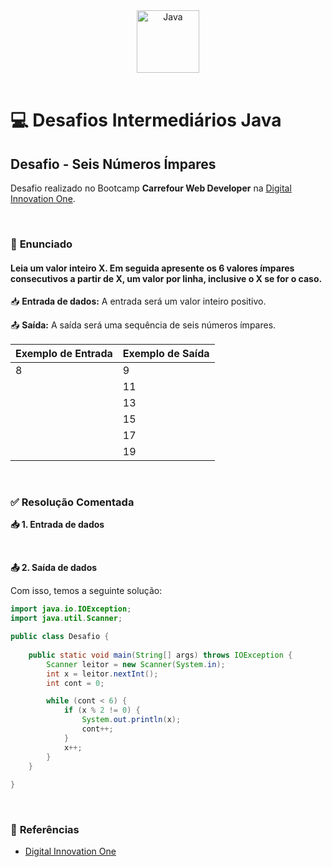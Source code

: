 <div align="center">
  <img alt="Java" height="100" src="https://raw.githubusercontent.com/FortAwesome/Font-Awesome/6.x/svgs/brands/java.svg">
</div>

<br>

# 💻 Desafios Intermediários Java

## Desafio - Seis Números Ímpares
Desafio realizado no Bootcamp **Carrefour Web Developer** na [Digital Innovation One](https://www.dio.me/).

<br>

### 📝 **Enunciado**
#### **Leia um valor inteiro X. Em seguida apresente os 6 valores ímpares consecutivos a partir de X, um valor por linha, inclusive o X se for o caso.**

📥 **Entrada de dados:**  A entrada será um valor inteiro positivo.

📤 **Saída:** A saída será uma sequência de seis números ímpares.


 Exemplo de Entrada  | Exemplo de Saída 
---------------------|-----------
8                    |  9 
                     |  11 
                     |  13
                     |  15
                     |  17
                     |  19

<br>

### ✅ **Resolução Comentada**

**📥 1. Entrada de dados**<br>

<br>

**📤 2. Saída de dados**<br>

Com isso, temos a seguinte solução:
```java
import java.io.IOException;
import java.util.Scanner;

public class Desafio {
	
    public static void main(String[] args) throws IOException {
        Scanner leitor = new Scanner(System.in);
        int x = leitor.nextInt();
        int cont = 0;

        while (cont < 6) {
        	if (x % 2 != 0) {
        		System.out.println(x);
        		cont++;
        	}
        	x++;
        }
    }
	
}
```

<br>

### 🔎 **Referências**
- [Digital Innovation One](https://www.dio.me/)

<br>
